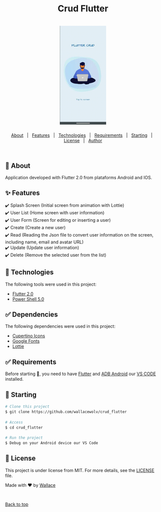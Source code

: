 <h1 align="center">Crud Flutter</h1>

 <h1 align="center"> 
  <img height="320" src="./assets/crud_flutter.gif" alt="crud_flutter" />
</h1>

<p align="center">
  <a href="#dart-about">About</a> &#xa0; | &#xa0; 
  <a href="#sparkles-features">Features</a> &#xa0; | &#xa0;
  <a href="#rocket-technologies">Technologies</a> &#xa0; | &#xa0;
  <a href="#white_check_mark-requirements">Requirements</a> &#xa0; | &#xa0;
  <a href="#checkered_flag-starting">Starting</a> &#xa0; | &#xa0;
  <a href="#memo-license">License</a> &#xa0; | &#xa0;
  <a href="https://github.com/wallacewolv" target="_blank">Author</a>
</p>

<br>

## :dart: About ##

Application developed with Flutter 2.0 from plataforms Android and IOS.

## :sparkles: Features ##

:heavy_check_mark: Splash Screen (Initial screen from animation with Lottie)\
:heavy_check_mark: User List (Home screen with user information)\
:heavy_check_mark: User Form (Screen for editing or inserting a user)\
:heavy_check_mark: Create (Create a new user)\
:heavy_check_mark: Read (Reading the Json file to convert user information on the screen, including name, email and avatar URL)\
:heavy_check_mark: Update (Update user information)\
:heavy_check_mark: Delete (Remove the selected user from the list)

## :rocket: Technologies ##

The following tools were used in this project:

- [Flutter 2.0](https://events.flutter.dev/)
- [Power Shell 5.0](https://docs.microsoft.com/pt-br/skypeforbusiness/set-up-your-computer-for-windows-powershell/download-and-install-windows-powershell-5-1)

## :white_check_mark: Dependencies ##

The following dependencies were used in this project:
- [Cupertino Icons](https://pub.dev/packages/cupertino_icons)
- [Google Fonts](https://pub.dev/packages/google_fonts)
- [Lottie](https://pub.dev/packages/lottie)

## :white_check_mark: Requirements ##

Before starting :checkered_flag:, you need to have [Flutter](https://flutter.dev/)  and [ADB Android](https://developer.android.com/studio/command-line/adb?hl=pt-br) our [VS CODE](https://code.visualstudio.com/) installed.

## :checkered_flag: Starting ##

```bash
# Clone this project
$ git clone https://github.com/wallacewolv/crud_flutter

# Access
$ cd crud_flutter

# Run the project
$ Debug on your Android device our VS Code

```

## :memo: License ##

This project is under license from MIT. For more details, see the [LICENSE](LICENSE) file.


Made with :heart: by <a href="https://github.com/wallacewolv" target="_blank"> Wallace</a>

&#xa0;

<a href="#top">Back to top</a>
